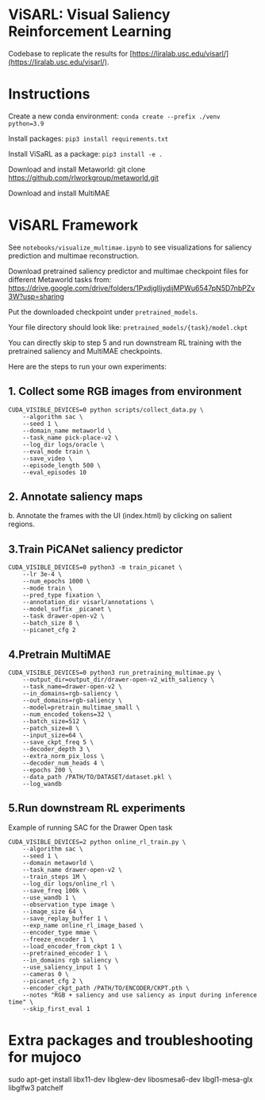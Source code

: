 # ViSARL: Visual Saliency Reinforcement Learning

Codebase to replicate the results for [https://liralab.usc.edu/visarl/](https://liralab.usc.edu/visarl/). 

# Instructions

Create a new conda environment: `conda create --prefix ./venv python=3.9`

Install packages: `pip3 install requirements.txt`

Install ViSaRL as a package: `pip3 install -e .`

Download and install Metaworld: git clone https://github.com/rlworkgroup/metaworld.git

Download and install MultiMAE


# ViSARL Framework 

See `notebooks/visualize_multimae.ipynb` to see visualizations for saliency prediction
and multimae reconstruction.

Download pretrained saliency predictor and multimae checkpoint files for different Metaworld tasks from:
https://drive.google.com/drive/folders/1PxdjgIljydijMPWu6547pN5D7nbPZv3W?usp=sharing

Put the downloaded checkpoint under `pretrained_models`. 

Your file directory should look like: `pretrained_models/{task}/model.ckpt`

You can directly skip to step 5 and run downstream RL training with the pretrained saliency and MultiMAE checkpoints.


Here are the steps to run your own experiments: 

## 1. Collect some RGB images from environment 

``` 
CUDA_VISIBLE_DEVICES=0 python scripts/collect_data.py \
    --algorithm sac \
    --seed 1 \
    --domain_name metaworld \
    --task_name pick-place-v2 \
    --log_dir logs/oracle \
    --eval_mode train \
    --save_video \
    --episode_length 500 \
    --eval_episodes 10
```

## 2. Annotate saliency maps
b. Annotate the frames with the UI (index.html) by clicking on salient regions. 

## 3.Train PiCANet saliency predictor

```
CUDA_VISIBLE_DEVICES=0 python3 -m train_picanet \
    --lr 3e-4 \
    --num_epochs 1000 \
    --mode train \
    --pred_type fixation \
    --annotation_dir visarl/annotations \
    --model_suffix _picanet \
    --task drawer-open-v2 \
    --batch_size 8 \
    --picanet_cfg 2
```

## 4.Pretrain MultiMAE 

``` 
CUDA_VISIBLE_DEVICES=0 python3 run_pretraining_multimae.py \
    --output_dir=output_dir/drawer-open-v2_with_saliency \
    --task_name=drawer-open-v2 \
    --in_domains=rgb-saliency \
    --out_domains=rgb-saliency \
    --model=pretrain_multimae_small \
    --num_encoded_tokens=32 \
    --batch_size=512 \
    --patch_size=8 \
    --input_size=64 \
    --save_ckpt_freq 5 \
    --decoder_depth 3 \
    --extra_norm_pix_loss \
    --decoder_num_heads 4 \
    --epochs 200 \
    --data_path /PATH/TO/DATASET/dataset.pkl \
    --log_wandb
```

## 5.Run downstream RL experiments 

Example of running SAC for the Drawer Open task

```
CUDA_VISIBLE_DEVICES=2 python online_rl_train.py \
    --algorithm sac \
    --seed 1 \
    --domain metaworld \
    --task_name drawer-open-v2 \
    --train_steps 1M \
    --log_dir logs/online_rl \
    --save_freq 100k \
    --use_wandb 1 \
    --observation_type image \
    --image_size 64 \
    --save_replay_buffer 1 \
    --exp_name online_rl_image_based \
    --encoder_type mmae \
    --freeze_encoder 1 \
    --load_encoder_from_ckpt 1 \
    --pretrained_encoder 1 \
    --in_domains rgb saliency \
    --use_saliency_input 1 \
    --cameras 0 \
    --picanet_cfg 2 \
    --encoder_ckpt_path /PATH/TO/ENCODER/CKPT.pth \
    --notes "RGB + saliency and use saliency as input during inference time" \
    --skip_first_eval 1
```


# Extra packages and troubleshooting for mujoco

sudo apt-get install libx11-dev libglew-dev libosmesa6-dev libgl1-mesa-glx libglfw3 patchelf
